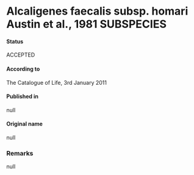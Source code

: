 # Alcaligenes faecalis subsp. homari Austin et al., 1981 SUBSPECIES

#### Status
ACCEPTED

#### According to
The Catalogue of Life, 3rd January 2011

#### Published in
null

#### Original name
null

### Remarks
null